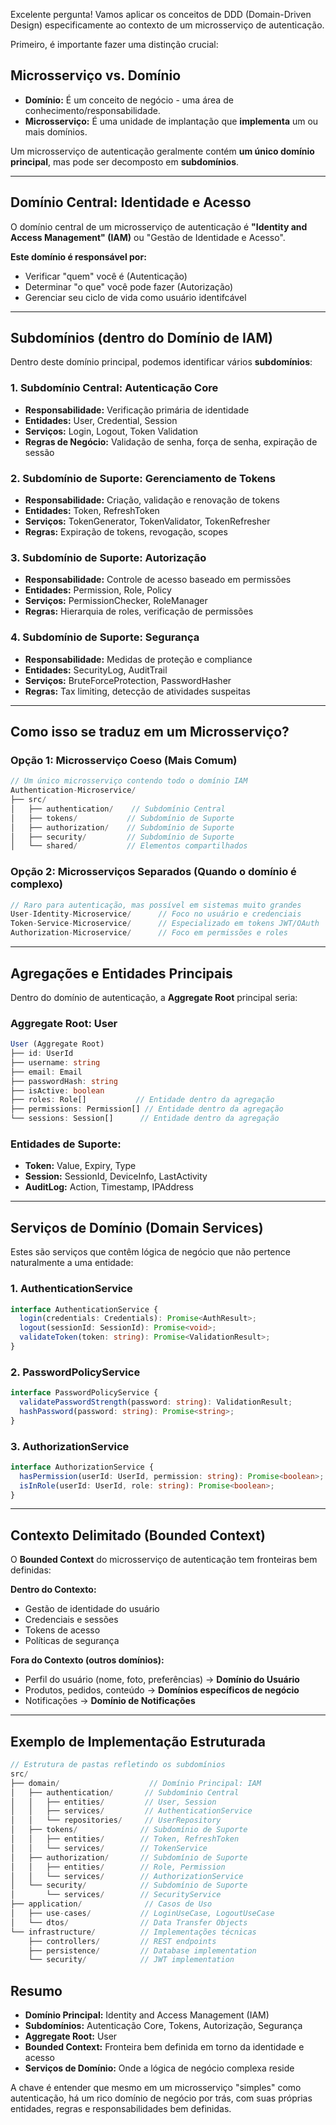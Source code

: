 Excelente pergunta! Vamos aplicar os conceitos de DDD (Domain-Driven Design) especificamente ao contexto de um microsserviço de autenticação.

Primeiro, é importante fazer uma distinção crucial:

## **Microsserviço vs. Domínio**

- **Domínio:** É um conceito de negócio - uma área de conhecimento/responsabilidade.
- **Microsserviço:** É uma unidade de implantação que **implementa** um ou mais domínios.

Um microsserviço de autenticação geralmente contém **um único domínio principal**, mas pode ser decomposto em **subdomínios**.

---

## **Domínio Central: Identidade e Acesso**

O domínio central de um microsserviço de autenticação é **"Identity and Access Management" (IAM)** ou "Gestão de Identidade e Acesso".

**Este domínio é responsável por:**

- Verificar "quem" você é (Autenticação)
- Determinar "o que" você pode fazer (Autorização)
- Gerenciar seu ciclo de vida como usuário identifcável

---

## **Subdomínios (dentro do Domínio de IAM)**

Dentro deste domínio principal, podemos identificar vários **subdomínios**:

### **1. Subdomínio Central: Autenticação Core**

- **Responsabilidade:** Verificação primária de identidade
- **Entidades:** User, Credential, Session
- **Serviços:** Login, Logout, Token Validation
- **Regras de Negócio:** Validação de senha, força de senha, expiração de sessão

### **2. Subdomínio de Suporte: Gerenciamento de Tokens**

- **Responsabilidade:** Criação, validação e renovação de tokens
- **Entidades:** Token, RefreshToken
- **Serviços:** TokenGenerator, TokenValidator, TokenRefresher
- **Regras:** Expiração de tokens, revogação, scopes

### **3. Subdomínio de Suporte: Autorização**

- **Responsabilidade:** Controle de acesso baseado em permissões
- **Entidades:** Permission, Role, Policy
- **Serviços:** PermissionChecker, RoleManager
- **Regras:** Hierarquia de roles, verificação de permissões

### **4. Subdomínio de Suporte: Segurança**

- **Responsabilidade:** Medidas de proteção e compliance
- **Entidades:** SecurityLog, AuditTrail
- **Serviços:** BruteForceProtection, PasswordHasher
- **Regras:** Tax limiting, detecção de atividades suspeitas

---

## **Como isso se traduz em um Microsserviço?**

### **Opção 1: Microsserviço Coeso (Mais Comum)**

```typescript
// Um único microsserviço contendo todo o domínio IAM
Authentication-Microservice/
├── src/
│   ├── authentication/    // Subdomínio Central
│   ├── tokens/           // Subdomínio de Suporte
│   ├── authorization/    // Subdomínio de Suporte
│   ├── security/         // Subdomínio de Suporte
│   └── shared/           // Elementos compartilhados
```

### **Opção 2: Microsserviços Separados (Quando o domínio é complexo)**

```typescript
// Raro para autenticação, mas possível em sistemas muito grandes
User-Identity-Microservice/      // Foco no usuário e credenciais
Token-Service-Microservice/      // Especializado em tokens JWT/OAuth
Authorization-Microservice/      // Foco em permissões e roles
```

---

## **Agregações e Entidades Principais**

Dentro do domínio de autenticação, a **Aggregate Root** principal seria:

### **Aggregate Root: User**

```typescript
User (Aggregate Root)
├── id: UserId
├── username: string
├── email: Email
├── passwordHash: string
├── isActive: boolean
├── roles: Role[]           // Entidade dentro da agregação
├── permissions: Permission[] // Entidade dentro da agregação
└── sessions: Session[]      // Entidade dentro da agregação
```

### **Entidades de Suporte:**

- **Token:** Value, Expiry, Type
- **Session:** SessionId, DeviceInfo, LastActivity
- **AuditLog:** Action, Timestamp, IPAddress

---

## **Serviços de Domínio (Domain Services)**

Estes são serviços que contêm lógica de negócio que não pertence naturalmente a uma entidade:

### **1. AuthenticationService**

```typescript
interface AuthenticationService {
  login(credentials: Credentials): Promise<AuthResult>;
  logout(sessionId: SessionId): Promise<void>;
  validateToken(token: string): Promise<ValidationResult>;
}
```

### **2. PasswordPolicyService**

```typescript
interface PasswordPolicyService {
  validatePasswordStrength(password: string): ValidationResult;
  hashPassword(password: string): Promise<string>;
}
```

### **3. AuthorizationService**

```typescript
interface AuthorizationService {
  hasPermission(userId: UserId, permission: string): Promise<boolean>;
  isInRole(userId: UserId, role: string): Promise<boolean>;
}
```

---

## **Contexto Delimitado (Bounded Context)**

O **Bounded Context** do microsserviço de autenticação tem fronteiras bem definidas:

**Dentro do Contexto:**

- Gestão de identidade do usuário
- Credenciais e sessões
- Tokens de acesso
- Políticas de segurança

**Fora do Contexto (outros domínios):**

- Perfil do usuário (nome, foto, preferências) → **Domínio do Usuário**
- Produtos, pedidos, conteúdo → **Domínios específicos de negócio**
- Notificações → **Domínio de Notificações**

---

## **Exemplo de Implementação Estruturada**

```typescript
// Estrutura de pastas refletindo os subdomínios
src/
├── domain/                    // Domínio Principal: IAM
│   ├── authentication/       // Subdomínio Central
│   │   ├── entities/         // User, Session
│   │   ├── services/         // AuthenticationService
│   │   └── repositories/     // UserRepository
│   ├── tokens/              // Subdomínio de Suporte
│   │   ├── entities/        // Token, RefreshToken
│   │   └── services/        // TokenService
│   ├── authorization/       // Subdomínio de Suporte
│   │   ├── entities/        // Role, Permission
│   │   └── services/        // AuthorizationService
│   └── security/            // Subdomínio de Suporte
│       └── services/        // SecurityService
├── application/              // Casos de Uso
│   ├── use-cases/           // LoginUseCase, LogoutUseCase
│   └── dtos/                // Data Transfer Objects
└── infrastructure/          // Implementações técnicas
    ├── controllers/         // REST endpoints
    ├── persistence/         // Database implementation
    └── security/            // JWT implementation
```

## **Resumo**

- **Domínio Principal:** Identity and Access Management (IAM)
- **Subdomínios:** Autenticação Core, Tokens, Autorização, Segurança
- **Aggregate Root:** User
- **Bounded Context:** Fronteira bem definida em torno da identidade e acesso
- **Serviços de Domínio:** Onde a lógica de negócio complexa reside

A chave é entender que mesmo em um microsserviço "simples" como autenticação, há um rico domínio de negócio por trás, com suas próprias entidades, regras e responsabilidades bem definidas.
